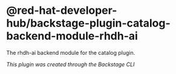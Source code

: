 # @red-hat-developer-hub/backstage-plugin-catalog-backend-module-rhdh-ai

The rhdh-ai backend module for the catalog plugin.

_This plugin was created through the Backstage CLI_
